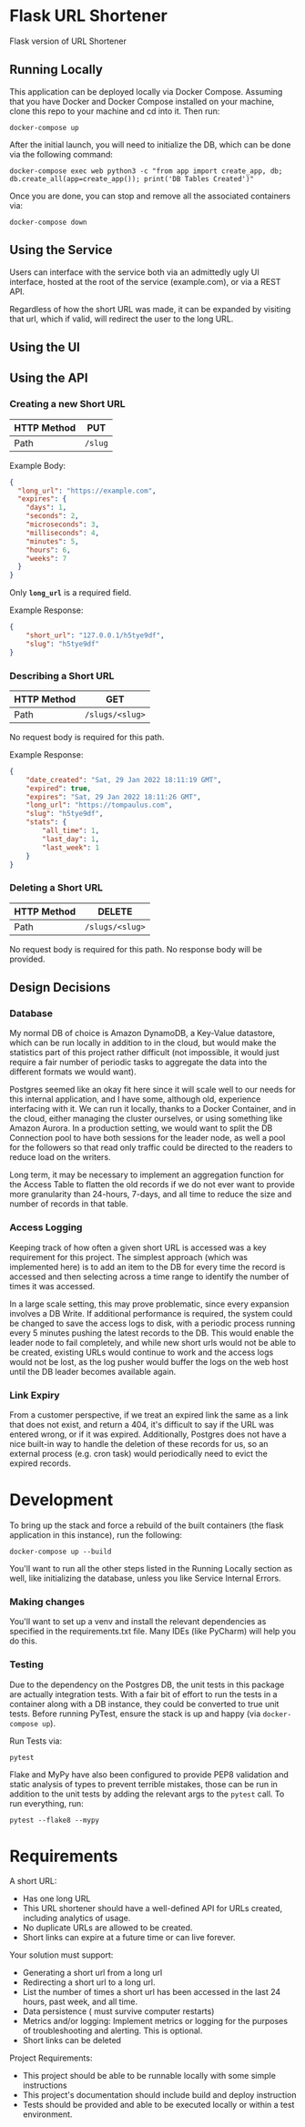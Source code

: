 # Flask URL Shortener
Flask version of URL Shortener

## Running Locally
This application can be deployed locally via Docker Compose. Assuming that you have Docker and Docker Compose installed
on your machine, clone this repo to your machine and cd into it. Then run:
```commandline
docker-compose up
```

After the initial launch, you will need to initialize the DB, which can be done via the following command:
```commandline
docker-compose exec web python3 -c "from app import create_app, db; db.create_all(app=create_app()); print('DB Tables Created')"
```

Once you are done, you can stop and remove all the associated containers via:
```commandline
docker-compose down
```

## Using the Service
Users can interface with the service both via an admittedly ugly UI interface, hosted at the root of the service
(example.com), or via a REST API.

Regardless of how the short URL was made, it can be expanded by visiting that url, which if valid, will redirect the
user to the long URL.

## Using the UI


## Using the API
### Creating a new Short URL
| HTTP Method | PUT     |
|-------------|---------|
 | Path        | `/slug` |

Example Body:
```json
{
  "long_url": "https://example.com",
  "expires": {
    "days": 1,
    "seconds": 2,
    "microseconds": 3,
    "milliseconds": 4,
    "minutes": 5,
    "hours": 6,
    "weeks": 7
  }
}
```

Only **`long_url`** is a required field.

Example Response:
```json
{
    "short_url": "127.0.0.1/h5tye9df",
    "slug": "h5tye9df"
}
```


### Describing a Short URL
| HTTP Method | GET             |
|-------------|-----------------|
 | Path        | `/slugs/<slug>` |

No request body is required for this path.

Example Response:
```json
{
    "date_created": "Sat, 29 Jan 2022 18:11:19 GMT",
    "expired": true,
    "expires": "Sat, 29 Jan 2022 18:11:26 GMT",
    "long_url": "https://tompaulus.com",
    "slug": "h5tye9df",
    "stats": {
        "all_time": 1,
        "last_day": 1,
        "last_week": 1
    }
}
```

### Deleting a Short URL
| HTTP Method | DELETE          |
|-------------|-----------------|
 | Path        | `/slugs/<slug>` |

No request body is required for this path. No response body will be provided.

## Design Decisions
### Database
My normal DB of choice is Amazon DynamoDB, a Key-Value datastore, which can be run locally in addition to in the cloud,
but would make the statistics part of this project rather difficult (not impossible, it would just require a fair number
of periodic tasks to aggregate the data into the different formats we would want). 

Postgres seemed like an okay fit here since it will scale well to our needs for this internal application, and I have
some, although old, experience interfacing with it. We can run it locally, thanks to a Docker Container, and in the
cloud, either managing the cluster ourselves, or using something like Amazon Aurora. In a production setting, we would
want to split the DB Connection pool to have both sessions for the leader node, as well a pool for the followers so that
read only traffic could be directed to the readers to reduce load on the writers.

Long term, it may be necessary to implement an aggregation function for the Access Table to flatten the old records if
we do not ever want to provide more granularity than 24-hours, 7-days, and all time to reduce the size and number of
records in that table.

### Access Logging
Keeping track of how often a given short URL is accessed was a key requirement for this project. The simplest approach
(which was implemented here) is to add an item to the DB for every time the record is accessed and then selecting across
a time range to identify the number of times it was accessed.

In a large scale setting, this may prove problematic, since every expansion involves a DB Write. If additional
performance is required, the system could be changed to save the access logs to disk, with a periodic process running
every 5 minutes pushing the latest records to the DB. This would enable the leader node to fail completely, and while
new short urls would not be able to be created, existing URLs would continue to work and the access logs would not be
lost, as the log pusher would buffer the logs on the web host until the DB leader becomes available again.

### Link Expiry
From a customer perspective, if we treat an expired link the same as a link that does not exist, and return a 404,
it's difficult to say if the URL was entered wrong, or if it was expired. Additionally, Postgres does not have a nice
built-in way to handle the deletion of these records for us, so an external process (e.g. cron task) would periodically
need to evict the expired records.


# Development
To bring up the stack and force a rebuild of the built containers (the flask application in this instance), run the
following:
```commandline
docker-compose up --build
```

You'll want to run all the other steps listed in the Running Locally section as well, like initializing the database, 
unless you like Service Internal Errors.

### Making changes
You'll want to set up a venv and install the relevant dependencies as specified in the requirements.txt file. Many IDEs
(like PyCharm) will help you do this.

### Testing
Due to the dependency on the Postgres DB, the unit tests in this package are actually integration tests. With a fair bit
of effort to run the tests in a container along with a DB instance, they could be converted to true unit tests. Before 
running PyTest, ensure the stack is up and happy (via `docker-compose up`).

Run Tests via:
```commandline
pytest
```

Flake and MyPy have also been configured to provide PEP8 validation and static analysis of types to prevent terrible
mistakes, those can be run in addition to the unit tests by adding the relevant args to the `pytest` call. To run
everything, run:
```
pytest --flake8 --mypy
```

# Requirements
A short URL:
-   Has one long URL
-   This URL shortener should have a well-defined API for URLs created, including analytics of usage.
-   No duplicate URLs are allowed to be created.
-   Short links can expire at a future time or can live forever.

Your solution must support:
-   Generating a short url from a long url
-   Redirecting a short url to a long url.
-   List the number of times a short url has been accessed in the last 24 hours, past week, and all time.
-   Data persistence ( must survive computer restarts)
-   Metrics and/or logging: Implement metrics or logging for the purposes of troubleshooting and alerting. This is optional.
-   Short links can be deleted

Project Requirements:
-   This project should be able to be runnable locally with some simple instructions
-   This project's documentation should include build and deploy instruction
-   Tests should be provided and able to be executed locally or within a test environment.